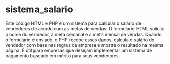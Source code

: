 # sistema_salario 
Este código HTML e PHP é um sistema para calcular o salário de vendedores de acordo com as metas de vendas. O formulário HTML solicita o nome do vendedor, a meta semanal e a meta mensal de vendas. Quando o formulário é enviado, o PHP recebe esses dados, calcula o salário do vendedor com base nas regras da empresa e mostra o resultado na mesma página. É útil para empresas que desejam implementar um sistema de pagamento baseado em mérito para seus vendedores.
